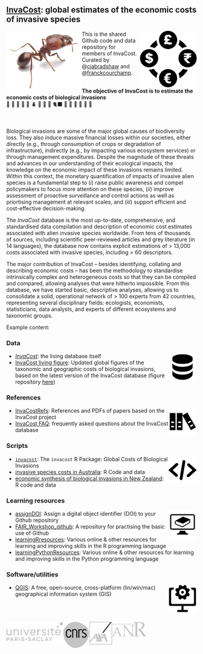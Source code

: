 ## <a href="http://invacost.fr">InvaCost</a>: global estimates of the economic costs of invasive species
<img src="profile/bha.jpg" alt="" width="200" align="left" />
<img src="profile/currency.webp" alt="" width="150" align="right" />

This is the shared Github code and data repository for members of InvaCost. Curated by @<a href="https://github.com/cjabradshaw">cjabradshaw</a> and @<a href="https://github.com/franckcourchamp">franckcourchamp</a>.

<br>
<strong>The objective of InvaCost is to estimate the economic costs of biological invasions</strong>
<br> 🐜 🌿 🐀 🐍 🐇 🪲 🐗 🐛 🐃 🐈‍⬛ 🌺 🐫 🌵 🌱 🌼 🐚 <br>
<br>
<br>

Biological invasions are some of the major global causes of biodiversity loss. They also induce massive financial losses within our societies, either directly (e.g., through consumption of crops or degradation of infrastructure), indirectly (e.g., by impacting various ecosystem services) or through management expenditures. Despite the magnitude of these threats and advances in our understanding of their ecological impacts, the knowledge on the economic impact of these invasions remains limited. Within this context, the monetary quantification of impacts of invasive alien species is a fundamental step to (<em>i</em>) raise public awareness and compel policymakers to focus more attention on these species, (<em>ii</em>) improve assessment of proactive surveillance and control actions as well as priortising management at relevant scales, and (<em>iii</em>) support efficient and cost-effective decision-making.

The <em>InvaCost</em> database is the most up-to-date, comprehensive, and standardised data compilation and description of economic cost estimates associated with alien invasive species worldwide. From tens of thousands of sources, including scientific peer-reviewed articles and grey literature (in 14 languages), the database now contains explicit estimations of > 13,000 costs associated with invasive species, including > 60 descriptors.

The major contribution of InvaCost – besides identifying, collating and describing economic costs – has been the methodology to standardise intrinsically complex and heterogeneous costs so that they can be compiled and compared, allowing analyses that were hitherto impossible. From this database, we have started basic, descriptive analyses, allowing us to consolidate a solid, operational network of > 100 experts from 42 countries, representing several disciplinary fields: ecologists, economists, statisticians, data analysts, and experts of different ecosystems and taxonomic groups.


Example content:

### Data
<img src="profile/databaseLogo.png" alt="" width="75" align="right" />

- <a href="https://figshare.com/articles/dataset/InvaCost_References_and_description_of_economic_cost_estimates_associated_with_biological_invasions_worldwide_/12668570/5"><em>InvaCost</em></a>: the living database itself
- <a href="https://borisleroy.com/invacost/invacost_livingfigure.html">InvaCost living figure</a>: Updated global figures of the taxonomic and geographic costs of biological invasions, based on the latest version of the InvaCost database (figure repository <a href="https://github.com/InvaCost/invacost_livingfigure">here</a>) 

### References
<img src="profile/refsLogo.png" alt="" width="75" align="right" />

- <a href="https://github.com/InvaCost/InvaCostRefs/">InvaCostRefs</a>: References and PDFs of papers based on the InvaCost project
- <a href="https://github.com/InvaCost/invacost_FAQ">InvaCost FAQ</a>: frequently asked questions about the InvaCost database

### Scripts
<img src="profile/scriptsLogo.png" alt="" width="75" align="right" />

- <a href="https://github.com/InvaCost/invacost"><code>invacost</code></a>: The <code>invacost</code> R Package: Global Costs of Biological Invasions
- <a href="https://github.com/InvaCost/InvasiveSppCostsAustralia">invasive species costs in Australia</a>: R Code and data
- <a href="https://github.com/InvaCost/invacost-NZ">economic synthesis of biological invasions in New Zealand</a>: R code and data

### Learning resources
<img src="profile/learningLogo.png" alt="" width="75" align="right" />

- <a href="https://github.com/CABAH/assignDOI">assignDOI</a>: Assign a digital object identifier (DOI) to your Github repository
- <a href="https://github.com/CABAH/FAIR_Workshop_github">FAIR_Workshop_github</a>: A repository for practising the basic use of Github
- <a href="https://github.com/InvaCost/learningRresources-1">learningRresources</a>: Various online & other resources for learning and improving skills in the R programming language
- <a href="https://github.com/CABAH/learningPythonResources">learningPythonResources</a>: Various online & other resources for learning and improving skills in the Python programming language

### Software/utilities
<img src="profile/softwareLogo.png" alt="" width="75" align="right" />

- <a href="https://github.com/CABAH/QGIS">QGIS</a>: A free, open-source, cross-platform (lin/win/mac) geographical information system (GIS)

<br>
<br>
<br>
<a href="https://www.universite-paris-saclay.fr/"><img src="profile/logo_UPS.png" alt="" width="150" align="left" /></a>
<a href="https://www.cnrs.fr/"><img src="profile/logo_CNRS.png" alt="" width="70" align="left" /></a>
<img src="profile/logo_AXA.png" alt="" width="60" align="left" />
<a href="https://anr.fr/fr/"><img src="profile/logo_ANR.png" alt="" width="90" align="left" /></a>

